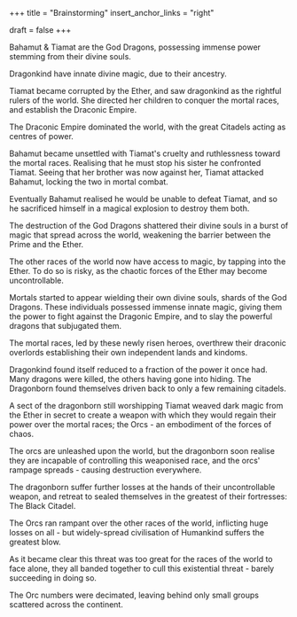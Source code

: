 +++
title = "Brainstorming"
insert_anchor_links = "right"

draft = false
+++

Bahamut & Tiamat are the God Dragons, possessing immense power stemming from their divine souls.

Dragonkind have innate divine magic, due to their ancestry.

Tiamat became corrupted by the Ether, and saw dragonkind as the rightful rulers of the world. She directed her children to conquer the mortal races, and establish the Draconic Empire. 

The Draconic Empire dominated the world, with the great Citadels acting as centres of power.

Bahamut became unsettled with Tiamat's cruelty and ruthlessness toward the mortal races. Realising that he must stop his sister he confronted Tiamat. Seeing that her brother was now against her, Tiamat attacked Bahamut, locking the two in mortal combat.

Eventually Bahamut realised he would be unable to defeat Tiamat, and so he sacrificed himself in a magical explosion to destroy them both.

<!-- The followers of Bahamut (the metallic dragonkind) fled the Empire. -->

The destruction of the God Dragons shattered their divine souls in a burst of magic that spread across the world, weakening the barrier between the Prime and the Ether.

The other races of the world now have access to magic, by tapping into the Ether. To do so is risky, as the chaotic forces of the Ether may become uncontrollable.

Mortals started to appear wielding their own divine souls, shards of the God Dragons. These individuals possessed immense innate magic, giving them the power to fight against the Dragonic Empire, and to slay the powerful dragons that subjugated them.

The mortal races, led by these newly risen heroes, overthrew their draconic overlords establishing their own independent lands and kindoms.

Dragonkind found itself reduced to a fraction of the power it once had. Many dragons were killed, the others having gone into hiding. The Dragonborn found themselves driven back to only a few remaining citadels.

A sect of the dragonborn still worshipping Tiamat weaved dark magic from the Ether in secret to create a weapon with which they would regain their power over the mortal races; the Orcs - an embodiment of the forces of chaos.

The orcs are unleashed upon the world, but the dragonborn soon realise they are incapable of controlling this weaponised race, and the orcs' rampage spreads - causing destruction everywhere.

The dragonborn suffer further losses at the hands of their uncontrollable weapon, and retreat to sealed themselves in the greatest of their fortresses: The Black Citadel.

The Orcs ran rampant over the other races of the world, inflicting huge losses on all - but widely-spread civilisation of Humankind suffers the greatest blow.

As it became clear this threat was too great for the races of the world to face alone, they all banded together to cull this existential threat - barely succeeding in doing so. 

The Orc numbers were decimated, leaving behind only small groups scattered across the continent.


